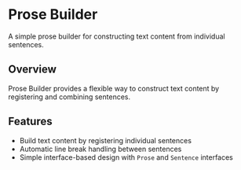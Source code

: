 # Prose Builder

A simple prose builder for constructing text content from individual sentences.

## Overview
Prose Builder provides a flexible way to construct text content by registering and combining sentences.

## Features
- Build text content by registering individual sentences
- Automatic line break handling between sentences
- Simple interface-based design with `Prose` and `Sentence` interfaces


